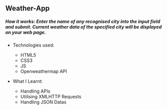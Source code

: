 ## Weather-App
##### How it works: Enter the name of any recognised city into the input field and submit. Current weather data of the specified city will be displayed on your web page.

* Technologies used:
   * HTML5
   * CSS3
   * JS
   * Openweathermap API
        
* What I Learnt: 
  * Handling APIs
  * Utilising XMLHTTP Requests
  * Handling JSON Datas
